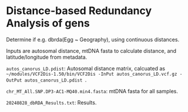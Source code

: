 # Distance-based Redundancy Analysis of gens 

Determine if e.g. dbrda(Egg ~ Geography), using continuous distances. 

Inputs are autosomal distance, mtDNA fasta to calculate distance, and latitude/longitude from metadata.

`autos_canorus_LD.pdist`: Autosomal distance matrix, calcuated as `~/modules/VCF2Dis-1.50/bin/VCF2Dis -InPut autos_canorus_LD.vcf.gz -OutPut autos_canorus_LD.pdist `. 

`chr_MT_All.SNP.DP3-AC1-MQ40.min4.fasta`: mtDNA fasta for all samples.

`20240828_dbRDA_Results.txt`: Results. 

